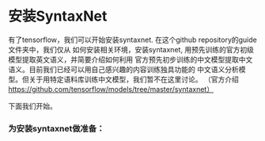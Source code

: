 # 安装SyntaxNet
有了tensorflow，我们可以开始安装syntaxnet. 在这个github repository的guide文件夹中，我们仅从
如何安装相关环境，安装syntaxnet, 用预先训练的官方初级模型提取英文语义，并简要介绍如何利用
官方预先初步训练的中文模型提取中文语义。目前我们已经可以用自己感兴趣的内容训练独具功能的
中文语义分析模型。但关于用特定语料库训练中文模型，我们暂不在这里讨论。
（官方介绍 https://github.com/tensorflow/models/tree/master/syntaxnet）</br>

下面我们开始。
### 为安装syntaxnet做准备：
